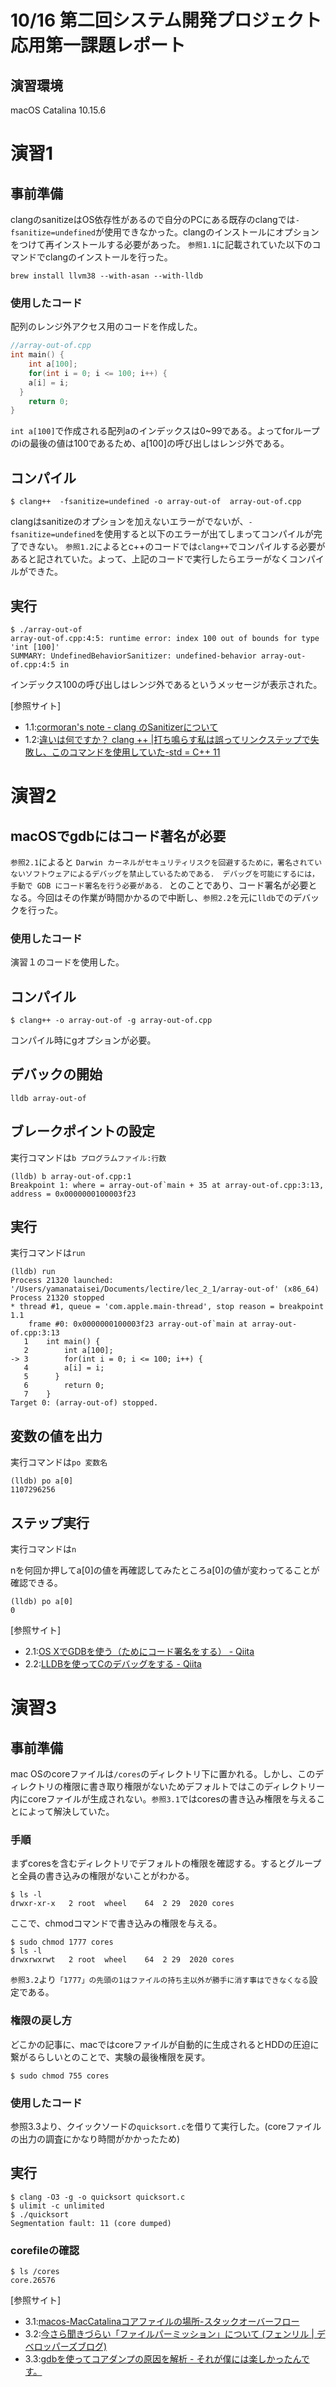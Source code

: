 # 10/16 第二回システム開発プロジェクト応用第一課題レポート
## 演習環境

macOS Catalina 10.15.6

# 演習1
## 事前準備
clangのsanitizeはOS依存性があるので自分のPCにある既存のclangでは`-fsanitize=undefined`が使用できなかった。clangのインストールにオプションをつけて再インストールする必要があった。
`参照1.1`に記載されていた以下のコマンドでclangのインストールを行った。

```
brew install llvm38 --with-asan --with-lldb
```
### 使用したコード

配列のレンジ外アクセス用のコードを作成した。

```c++:array-out-of.cpp
//array-out-of.cpp
int main() {
    int a[100];
    for(int i = 0; i <= 100; i++) {
    a[i] = i;
  }
    return 0;
}
```
`int a[100]`で作成される配列aのインデックスは0~99である。よってforループのiの最後の値は100であるため、a[100]の呼び出しはレンジ外である。

## コンパイル

```
$ clang++  -fsanitize=undefined -o array-out-of  array-out-of.cpp
```
clangはsanitizeのオプションを加えないエラーがでないが、`-fsanitize=undefined`を使用すると以下のエラーが出てしまってコンパイルが完了できない。
`参照1.2`によるとc++のコードでは`clang++`でコンパイルする必要があると記されていた。よって、上記のコードで実行したらエラーがなくコンパイルができた。

## 実行

```
$ ./array-out-of 
array-out-of.cpp:4:5: runtime error: index 100 out of bounds for type 'int [100]'
SUMMARY: UndefinedBehaviorSanitizer: undefined-behavior array-out-of.cpp:4:5 in 
```
インデックス100の呼び出しはレンジ外であるというメッセージが表示された。

[参照サイト]
- 1.1:[cormoran's note - clang のSanitizerについて](https://blog.cormoran-web.com/blog/clang-sanitizer/#undefinedbehaviorsanitizer)
- 1.2:[違いは何ですか？ clang ++ |打ち鳴らす私は誤ってリンクステップで失敗し、このコマンドを使用していた-std = C++ 11](https://stackoverrun.com/ja/q/5474526)

# 演習2

## macOSでgdbにはコード著名が必要
`参照2.1`によると
```Darwin カーネルがセキュリティリスクを回避するために，署名されていないソフトウェアによるデバッグを禁止しているためである． デバッグを可能にするには，手動で GDB にコード署名を行う必要がある．```
とのことであり、コード署名が必要となる。今回はその作業が時間かかるので中断し、`参照2.2`を元に`lldb`でのデバックを行った。

### 使用したコード

演習１のコードを使用した。

## コンパイル
```
$ clang++ -o array-out-of -g array-out-of.cpp
```
コンパイル時にgオプションが必要。

## デバックの開始
```
lldb array-out-of
```

## ブレークポイントの設定
実行コマンドは`b プログラムファイル:行数`
```
(lldb) b array-out-of.cpp:1
Breakpoint 1: where = array-out-of`main + 35 at array-out-of.cpp:3:13, address = 0x0000000100003f23
```

## 実行
実行コマンドは`run`
```
(lldb) run
Process 21320 launched: '/Users/yamanataisei/Documents/lectire/lec_2_1/array-out-of' (x86_64)
Process 21320 stopped
* thread #1, queue = 'com.apple.main-thread', stop reason = breakpoint 1.1
    frame #0: 0x0000000100003f23 array-out-of`main at array-out-of.cpp:3:13
   1   	int main() {
   2   	    int a[100];
-> 3   	    for(int i = 0; i <= 100; i++) {
   4   	    a[i] = i;
   5   	  }
   6   	    return 0;
   7   	}
Target 0: (array-out-of) stopped.
```

## 変数の値を出力
実行コマンドは`po 変数名`
```
(lldb) po a[0]
1107296256
```
## ステップ実行
実行コマンドは`n`

nを何回か押してa[0]の値を再確認してみたところa[0]の値が変わってることが確認できる。
```
(lldb) po a[0]
0
```

[参照サイト]
- 2.1:[OS XでGDBを使う（ためにコード署名をする） - Qiita](https://qiita.com/takahashim/items/204ffa698afe09bd4e28)
- 2.2:[LLDBを使ってCのデバッグをする - Qiita](https://qiita.com/edo_m18/items/9b6be35907433e1c743e)


# 演習3
## 事前準備
mac OSのcoreファイルは`/cores`のディレクトリ下に置かれる。しかし、このディレクトリの権限に書き取り権限がないためデフォルトではこのディレクトリー内にcoreファイルが生成されない。`参照3.1`ではcoresの書き込み権限を与えることによって解決していた。

### 手順

まずcoresを含むディレクトリでデフォルトの権限を確認する。するとグループと全員の書き込みの権限がないことがわかる。
```
$ ls -l
drwxr-xr-x   2 root  wheel    64  2 29  2020 cores
```

ここで、chmodコマンドで書き込みの権限を与える。

```
$ sudo chmod 1777 cores
$ ls -l
drwxrwxrwt   2 root  wheel    64  2 29  2020 cores
```
`参照3.2`より`「1777」の先頭の1はファイルの持ち主以外が勝手に消す事はできなくなる`設定である。

### 権限の戻し方
どこかの記事に、macではcoreファイルが自動的に生成されるとHDDの圧迫に繋がるらしいとのことで、実験の最後権限を戻す。

```
$ sudo chmod 755 cores
```

### 使用したコード
参照3.3より、クイックソードの`quicksort.c`を借りて実行した。(coreファイルの出力の調査にかなり時間がかかったため)

## 実行

```
$ clang -O3 -g -o quicksort quicksort.c
$ ulimit -c unlimited
$ ./quicksort
Segmentation fault: 11 (core dumped)
```

### corefileの確認
```
$ ls /cores
core.26576
```


[参照サイト]
- 3.1:[macos-MacCatalinaコアファイルの場所-スタックオーバーフロー](https://stackoverflow.com/questions/58844265/mac-catalina-corefile-locations)
- 3.2:[今さら聞きづらい「ファイルパーミッション」について (フェンリル | デベロッパーズブログ)](https://blog.fenrir-inc.com/jp/2012/02/file_permission.html)
- 3.3:[gdbを使ってコアダンプの原因を解析 - それが僕には楽しかったんです。](https://rabbitfoot141.hatenablog.com/entry/2016/11/14/153101)
